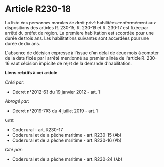 # Article R230-18

La liste des personnes morales de droit privé habilitées conformément aux dispositions des articles R. 230-15, 
R. 230-16 et R. 230-17 est fixée par arrêté du préfet de région. La première habilitation est accordée pour une durée de
trois ans. Les habilitations suivantes sont accordées pour une durée de dix ans. 

L'absence de décision expresse à l'issue d'un délai de deux mois à compter de la date fixée par l'arrêté mentionné au premier
alinéa de l'article R. 230-16 vaut décision implicite de rejet de la demande d'habilitation.

**Liens relatifs à cet article**

_Créé par_:

  - Décret n°2012-63 du 19 janvier 2012 - art. 1

_Abrogé par_:

  - Décret n°2019-703 du 4 juillet 2019 - art. 1

_Cite_:

  - Code rural - art. R230-17
  - Code rural et de la pêche maritime - art. R230-15 (Ab)
  - Code rural et de la pêche maritime - art. R230-16 (Ab)

_Cité par_:

  - Code rural et de la pêche maritime - art. R230-24 (Ab)
